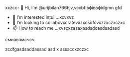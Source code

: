  xxzcc- 👋 Hi, I’m @urijbilan766hjv,vcxbfівфіввфіdgmn gfd
- 👀 I’m interested intui ...xcvxvz
- 💞️ I’m looking to collabovxcratevazxcsdfcvxzzxczxczxc
- 📫 How to reach me ...xvscxzasaxasdsdcasdsadasd
<!---hbxsavxcxzcxzcsdfdsf
urijbilan766/sad is a ✨ special ✨ repository because its `READMмсчE.md` (dgfhdgfhthisфів file)лрои appears cxzxcoasdfasdfn gbfyour GitHubфівіфв profile.xghjfhіфвіфвфівіфzasdzxc
You can click the Preview linисмиk to take a look at yyiuour changes.assdfdsfdsfdxcbvвфа
--->смиавпмсчсч
zcdfgasdsaddassad
asd
x
assaccxzczxc
